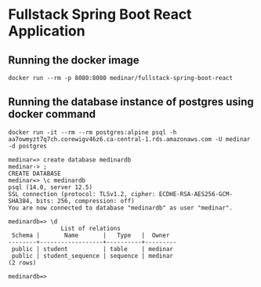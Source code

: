 # Fullstack Spring Boot React Application

## Running the docker image

````shell
docker run --rm -p 8080:8080 medinar/fullstack-spring-boot-react
````



## Running the database instance of postgres using docker command

```shell
docker run -it --rm --rm postgres:alpine psql -h aa7owmyzt7q7ch.corewigv46z6.ca-central-1.rds.amazonaws.com -U medinar -d postgres
```

```shell
medinar=> create database medinardb
medinar-> ;
CREATE DATABASE
medinar=> \c medinardb
psql (14.0, server 12.5)
SSL connection (protocol: TLSv1.2, cipher: ECDHE-RSA-AES256-GCM-SHA384, bits: 256, compression: off)
You are now connected to database "medinardb" as user "medinar".
```

```shell
medinardb=> \d
               List of relations
 Schema |       Name       |   Type   |  Owner  
--------+------------------+----------+---------
 public | student          | table    | medinar
 public | student_sequence | sequence | medinar
(2 rows)

medinardb=> 
```



